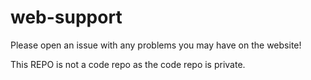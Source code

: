 # web-support

Please open an issue with any problems you may have on the website! 


This REPO is not a code repo as the code repo is private.

